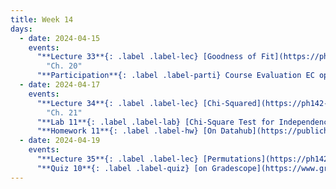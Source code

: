 ```yaml
---
title: Week 14
days:
  - date: 2024-04-15
    events:
      "**Lecture 33**{: .label .label-lec} [Goodness of Fit](https://ph142-ucb.github.io/sp24/src/lec/goodnessoffit.pdf)([recording](https://bcourses.berkeley.edu/courses/1532521/pages/chi-squared-fit)) ":
        "Ch. 20"
      "**Participation**{: .label .label-parti} Course Evaluation EC open [(on Gradescope)](https://www.gradescope.com/courses/704333/assignments/4364385) ":
  - date: 2024-04-17
    events:
      "**Lecture 34**{: .label .label-lec} [Chi-Squared](https://ph142-ucb.github.io/sp24/src/lec/chisquared.pdf)([recording](https://bcourses.berkeley.edu/courses/1532521/pages/chi-2)) ":
        "Ch. 21"
      "**Lab 11**{: .label .label-lab} [Chi-Square Test for Independence](xhttps://publichealth.datahub.berkeley.edu/hub/user-redirect/git-pull?repo=https%3A%2F%2Fgithub.com%2Fph142-ucb%2Fph142-sp24&urlpath=rstudio%2F&branch=main) (Due Apr. 23rd)":
      "**Homework 11**{: .label .label-hw} [On Datahub](https://publichealth.datahub.berkeley.edu/hub/user-redirect/git-pull?repo=https%3A%2F%2Fgithub.com%2Fph142-ucb%2Fph142-sp24&urlpath=rstudio%2F&branch=main)":
  - date: 2024-04-19
    events:
      "**Lecture 35**{: .label .label-lec} [Permutations](https://ph142-ucb.github.io/sp24/src/lec/permute.pdf)": 
      "**Quiz 10**{: .label .label-quiz} [on Gradescope](https://www.gradescope.com/courses/704333) (Due Apr. 20th, 12PM noon PST)":
---
```

